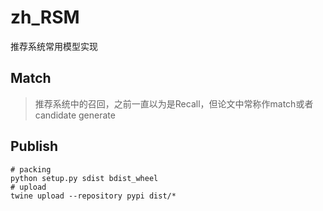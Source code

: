 # zh_RSM

推荐系统常用模型实现

## Match
> 推荐系统中的召回，之前一直以为是Recall，但论文中常称作match或者candidate generate


## Publish
```shell
# packing
python setup.py sdist bdist_wheel
# upload
twine upload --repository pypi dist/*
```